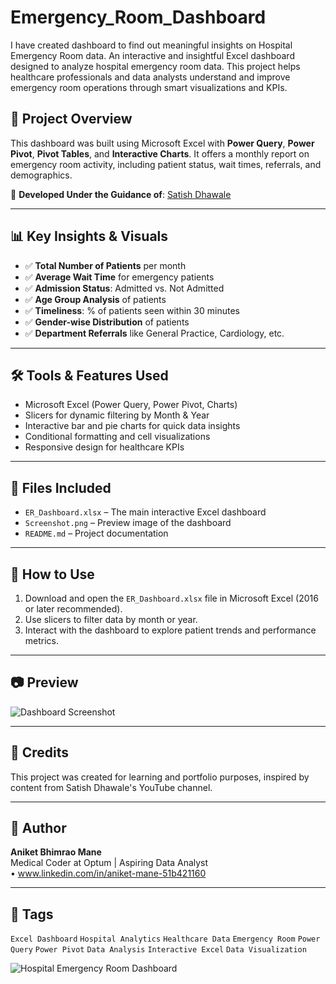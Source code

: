 # Emergency_Room_Dashboard

I have created dashboard to find out meaningful insights on Hospital Emergency Room data. An interactive and insightful Excel dashboard designed to analyze hospital emergency room data. This project helps healthcare professionals and data analysts understand and improve emergency room operations through smart visualizations and KPIs.

## 📌 Project Overview

This dashboard was built using Microsoft Excel with **Power Query**, **Power Pivot**, **Pivot Tables**, and **Interactive Charts**. It offers a monthly report on emergency room activity, including patient status, wait times, referrals, and demographics.

🔧 **Developed Under the Guidance of**: [Satish Dhawale](https://www.youtube.com/@SatishDhawale)

---

## 📊 Key Insights & Visuals

- ✅ **Total Number of Patients** per month
- ✅ **Average Wait Time** for emergency patients
- ✅ **Admission Status**: Admitted vs. Not Admitted
- ✅ **Age Group Analysis** of patients
- ✅ **Timeliness**: % of patients seen within 30 minutes
- ✅ **Gender-wise Distribution** of patients
- ✅ **Department Referrals** like General Practice, Cardiology, etc.

---

## 🛠 Tools & Features Used

- Microsoft Excel (Power Query, Power Pivot, Charts)
- Slicers for dynamic filtering by Month & Year
- Interactive bar and pie charts for quick data insights
- Conditional formatting and cell visualizations
- Responsive design for healthcare KPIs

---

## 📁 Files Included

- `ER_Dashboard.xlsx` – The main interactive Excel dashboard
- `Screenshot.png` – Preview image of the dashboard
- `README.md` – Project documentation

---

## 🧠 How to Use

1. Download and open the `ER_Dashboard.xlsx` file in Microsoft Excel (2016 or later recommended).
2. Use slicers to filter data by month or year.
3. Interact with the dashboard to explore patient trends and performance metrics.

---

## 📷 Preview

![Dashboard Screenshot](Screenshot.png)

---

## 🤝 Credits

This project was created for learning and portfolio purposes, inspired by content from Satish Dhawale's YouTube channel.

---

## 🚀 Author

**Aniket Bhimrao Mane**  
Medical Coder at Optum | Aspiring Data Analyst  
 •  www.linkedin.com/in/aniket-mane-51b421160



---

## 🔖 Tags

`Excel Dashboard` `Hospital Analytics` `Healthcare Data` `Emergency Room` `Power Query` `Power Pivot` `Data Analysis` `Interactive Excel` `Data Visualization`


![Hospital Emergency Room Dashboard](https://github.com/user-attachments/assets/0c889ea5-af7a-45d3-8588-6a419001ccad)

